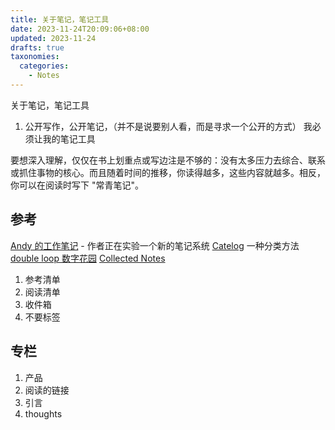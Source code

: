 ```yaml
---
title: 关于笔记，笔记工具
date: 2023-11-24T20:09:06+08:00
updated: 2023-11-24
drafts: true
taxonomies:
  categories:
    - Notes
---
```


关于笔记，笔记工具

<!-- more -->

1. 公开写作，公开笔记，（并不是说要别人看，而是寻求一个公开的方式）
   我必须让我的笔记工具

要想深入理解，仅仅在书上划重点或写边注是不够的：没有太多压力去综合、联系或抓住事物的核心。而且随着时间的推移，你读得越多，这些内容就越多。相反，你可以在阅读时写下 "常青笔记"。

## 参考

[Andy 的工作笔记](https://notes.andymatuschak.org/%C2%A7Note-writing_systems) - 作者正在实验一个新的笔记系统
[Catelog](https://dev.to/amitnovick/a-catalog-of-your-files-2nd7) 一种分类方法
[double loop 数字花园](https://commonplace.doubleloop.net/)
[Collected Notes](https://collectednotes.com)

1. 参考清单
2. 阅读清单
3. 收件箱
4. 不要标签

## 专栏

1. 产品
2. 阅读的链接
3. 引言
4. thoughts
